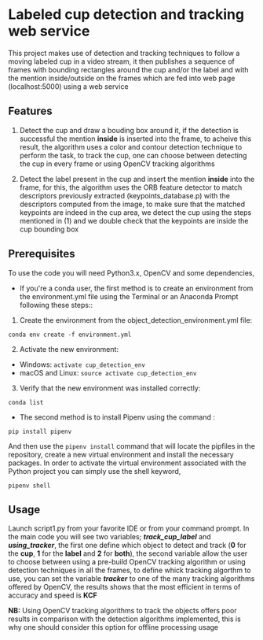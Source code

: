 # Labeled cup detection and tracking web service
This project makes use of detection and tracking techniques to follow a moving labeled cup in a video stream, 
it then publishes a sequence of frames with bounding rectangles around the cup and/or the label and with the mention inside/outside on the frames which are fed into web page (localhost:5000) using a web service

## Features 
1. Detect the cup and draw a bouding box around it, if the detection is successful the mention **inside** is inserted into the frame, to acheive this result, the algorithm uses a color and contour detection technique to perform the task, to track the cup, one can choose between detecting the cup in every frame or using OpenCV tracking algorithms

2. Detect the label present in the cup and insert the mention **inside** into the frame, for this,  the algorithm uses the ORB feature detector to match descriptors previously extracted (keypoints_database.p) with the descriptors computed from the image, to make sure that the matched keypoints are indeed in the cup area, we detect the cup using the steps mentioned in (1) and we double check that the keypoints are inside the cup bounding box 

## Prerequisites
To use the code you will need Python3.x,  OpenCV and some dependencies, 
- If you're a conda user, the first method is to create an environment from the environment.yml file using the Terminal or an Anaconda Prompt following these steps::
1. Create the environment from the object_detection_environment.yml file:
```
conda env create -f environment.yml
```

2. Activate the new environment:
- Windows: ``` activate cup_detection_env ```
- macOS and Linux: ``` source activate cup_detection_env ```

3. Verify that the new environment was installed correctly:
```
conda list
```
- The second method is to install Pipenv using the command :
```
pip install pipenv
```

And then use the ```pipenv install``` command that will locate the pipfiles in the repository, create a new virtual environment and install the necessary packages. In order to activate the virtual environment associated with the Python project you can simply use the shell keyword,
```
pipenv shell
```

## Usage
Launch script1.py from your favorite IDE or from your command prompt. In the main code you will see two variables; 
**_track_cup_label_** and **_using_tracker_**, the first one define which object to detect and track
(**0** for the **cup**, **1** for the **label** and **2** for **both**), the second variable allow the user to choose between 
using a pre-build OpenCV tracking algorithm or using detection techniques in all the frames, to define whick tracking algorthm to use, you can set the variable **_tracker_** to one of the many tracking algorithms offered by OpenCV, the results shows that the most efficient in terms of accuracy and speed is **KCF**

**NB:** Using OpenCV tracking algorithms to track the objects offers poor results in comparison with the detection algorithms implemented, this is why one should consider this option for offline processing usage 
